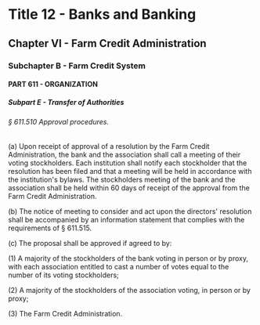 
# Title 12 - Banks and Banking
## Chapter VI - Farm Credit Administration
### Subchapter B - Farm Credit System
#### PART 611 - ORGANIZATION
##### Subpart E - Transfer of Authorities
###### § 611.510 Approval procedures.

(a) Upon receipt of approval of a resolution by the Farm Credit Administration, the bank and the association shall call a meeting of their voting stockholders. Each institution shall notify each stockholder that the resolution has been filed and that a meeting will be held in accordance with the institution's bylaws. The stockholders meeting of the bank and the association shall be held within 60 days of receipt of the approval from the Farm Credit Administration.

(b) The notice of meeting to consider and act upon the directors' resolution shall be accompanied by an information statement that complies with the requirements of § 611.515.

(c) The proposal shall be approved if agreed to by:

(1) A majority of the stockholders of the bank voting in person or by proxy, with each association entitled to cast a number of votes equal to the number of its voting stockholders;

(2) A majority of the stockholders of the association voting, in person or by proxy;

(3) The Farm Credit Administration.
